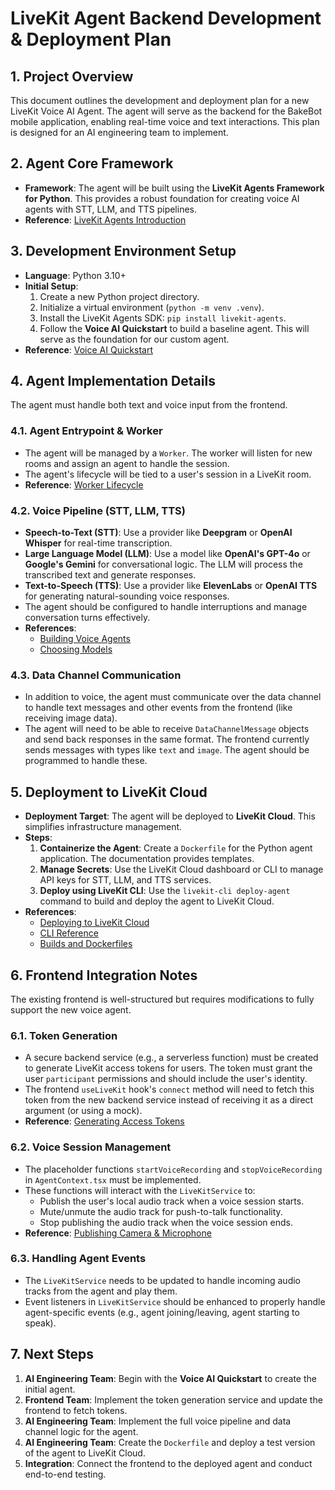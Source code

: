 # LiveKit Agent Backend Development & Deployment Plan

## 1. Project Overview

This document outlines the development and deployment plan for a new LiveKit Voice AI Agent. The agent will serve as the backend for the BakeBot mobile application, enabling real-time voice and text interactions. This plan is designed for an AI engineering team to implement.

## 2. Agent Core Framework

-   **Framework**: The agent will be built using the **LiveKit Agents Framework for Python**. This provides a robust foundation for creating voice AI agents with STT, LLM, and TTS pipelines.
-   **Reference**: [LiveKit Agents Introduction](https://docs.livekit.io/agents.md)

## 3. Development Environment Setup

-   **Language**: Python 3.10+
-   **Initial Setup**:
    1.  Create a new Python project directory.
    2.  Initialize a virtual environment (`python -m venv .venv`).
    3.  Install the LiveKit Agents SDK: `pip install livekit-agents`.
    4.  Follow the **Voice AI Quickstart** to build a baseline agent. This will serve as the foundation for our custom agent.
-   **Reference**: [Voice AI Quickstart](https://docs.livekit.io/agents/start/voice-ai.md)

## 4. Agent Implementation Details

The agent must handle both text and voice input from the frontend.

### 4.1. Agent Entrypoint & Worker

-   The agent will be managed by a `Worker`. The worker will listen for new rooms and assign an agent to handle the session.
-   The agent's lifecycle will be tied to a user's session in a LiveKit room.
-   **Reference**: [Worker Lifecycle](https://docs.livekit.io/agents/worker.md)

### 4.2. Voice Pipeline (STT, LLM, TTS)

-   **Speech-to-Text (STT)**: Use a provider like **Deepgram** or **OpenAI Whisper** for real-time transcription.
-   **Large Language Model (LLM)**: Use a model like **OpenAI's GPT-4o** or **Google's Gemini** for conversational logic. The LLM will process the transcribed text and generate responses.
-   **Text-to-Speech (TTS)**: Use a provider like **ElevenLabs** or **OpenAI TTS** for generating natural-sounding voice responses.
-   The agent should be configured to handle interruptions and manage conversation turns effectively.
-   **References**:
    -   [Building Voice Agents](https://docs.livekit.io/agents/build.md)
    -   [Choosing Models](https://docs.livekit.io/agents/models.md)

### 4.3. Data Channel Communication

-   In addition to voice, the agent must communicate over the data channel to handle text messages and other events from the frontend (like receiving image data).
-   The agent will need to be able to receive `DataChannelMessage` objects and send back responses in the same format. The frontend currently sends messages with types like `text` and `image`. The agent should be programmed to handle these.

## 5. Deployment to LiveKit Cloud

-   **Deployment Target**: The agent will be deployed to **LiveKit Cloud**. This simplifies infrastructure management.
-   **Steps**:
    1.  **Containerize the Agent**: Create a `Dockerfile` for the Python agent application. The documentation provides templates.
    2.  **Manage Secrets**: Use the LiveKit Cloud dashboard or CLI to manage API keys for STT, LLM, and TTS services.
    3.  **Deploy using LiveKit CLI**: Use the `livekit-cli deploy-agent` command to build and deploy the agent to LiveKit Cloud.
-   **References**:
    -   [Deploying to LiveKit Cloud](https://docs.livekit.io/agents/ops/deployment.md)
    -   [CLI Reference](https://docs.livekit.io/agents/ops/deployment/cli.md)
    -   [Builds and Dockerfiles](https://docs.livekit.io/agents/ops/deployment/builds.md)

## 6. Frontend Integration Notes

The existing frontend is well-structured but requires modifications to fully support the new voice agent.

### 6.1. Token Generation

-   A secure backend service (e.g., a serverless function) must be created to generate LiveKit access tokens for users. The token must grant the user `participant` permissions and should include the user's identity.
-   The frontend `useLiveKit` hook's `connect` method will need to fetch this token from the new backend service instead of receiving it as a direct argument (or using a mock).
-   **Reference**: [Generating Access Tokens](https://docs.livekit.io/home/server/generating-tokens.md)

### 6.2. Voice Session Management

-   The placeholder functions `startVoiceRecording` and `stopVoiceRecording` in `AgentContext.tsx` must be implemented.
-   These functions will interact with the `LiveKitService` to:
    -   Publish the user's local audio track when a voice session starts.
    -   Mute/unmute the audio track for push-to-talk functionality.
    -   Stop publishing the audio track when the voice session ends.
-   **Reference**: [Publishing Camera & Microphone](https://docs.livekit.io/home/client/tracks/publish.md)

### 6.3. Handling Agent Events

-   The `LiveKitService` needs to be updated to handle incoming audio tracks from the agent and play them.
-   Event listeners in `LiveKitService` should be enhanced to properly handle agent-specific events (e.g., agent joining/leaving, agent starting to speak).

## 7. Next Steps

1.  **AI Engineering Team**: Begin with the **Voice AI Quickstart** to create the initial agent.
2.  **Frontend Team**: Implement the token generation service and update the frontend to fetch tokens.
3.  **AI Engineering Team**: Implement the full voice pipeline and data channel logic for the agent.
4.  **AI Engineering Team**: Create the `Dockerfile` and deploy a test version of the agent to LiveKit Cloud.
5.  **Integration**: Connect the frontend to the deployed agent and conduct end-to-end testing.